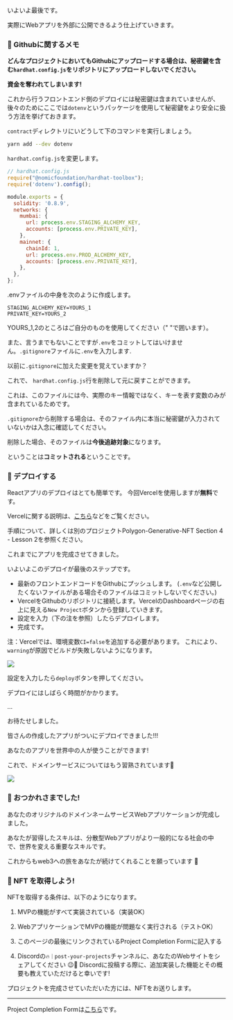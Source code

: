 いよいよ最後です。

実際にWebアプリを外部に公開できるよう仕上げていきます。

### 🙉 Githubに関するメモ

**どんなプロジェクトにおいてもGithubにアップロードする場合は、秘密鍵を含む`hardhat.config.js`をリポジトリにアップロードしないでください。**

**資金を奪われてしまいます!**

これから行うフロントエンド側のデプロイには秘密鍵は含まれていませんが、後々のためにここでは`dotenv`というパッケージを使用して秘密鍵をより安全に扱う方法を挙げておきます。

`contract`ディレクトリにいどうして下のコマンドを実行しましょう。

```bash
yarn add --dev dotenv
```

`hardhat.config.js`を変更します。

```javascript
// hardhat.config.js
require("@nomicfoundation/hardhat-toolbox");
require('dotenv').config();

module.exports = {
  solidity: '0.8.9',
  networks: {
    mumbai: {
      url: process.env.STAGING_ALCHEMY_KEY,
      accounts: [process.env.PRIVATE_KEY],
    },
    mainnet: {
      chainId: 1,
      url: process.env.PROD_ALCHEMY_KEY,
      accounts: [process.env.PRIVATE_KEY],
    },
  },
};
```

.envファイルの中身を次のように作成します。

```
STAGING_ALCHEMY_KEY=YOURS_1
PRIVATE_KEY=YOURS_2
```
YOURS_1,2のところはご自分のものを使用してください（" "で囲います）。

また、言うまでもないことですが`.env`をコミットしてはいけません。`.gitignore`ファイルに`.env`を入力します.

以前に`.gitignore`に加えた変更を覚えていますか？

これで、 `hardhat.config.js`行を削除して元に戻すことができます。

これは、このファイルには今、実際のキー情報ではなく、キーを表す変数のみが含まれているためです。

`.gitignore`から削除する場合は、そのファイル内に本当に秘密鍵が入力されていないかは入念に確認してください。

削除した場合、そのファイルは**今後追跡対象**になります。

ということは**コミットされる**ということです。

### 🚀 デプロイする

Reactアプリのデプロイはとても簡単です。 今回Vercelを使用しますが**無料**です。

Vercelに関する説明は、[こちら](https://zenn.dev/lollipop_onl/articles/eoz-vercel-pricing-2020)などをご覧ください。

手順について、詳しくは別のプロジェクトPolygon-Generative-NFT Section 4 - Lesson 2を参照ください。

これまでにアプリを完成させてきました。

いよいよこのデプロイが最後のステップです。



- 最新のフロントエンドコードをGithubにプッシュします。 (`.env`など公開したくないファイルがある場合そのファイルはコミットしないでください。)
- VercelをGithubのリポジトリに接続します。VercelのDashboardページの右上に見える`New Project`ボタンから登録していきます。
- 設定を入力（下の注を参照）したらデプロイします。
- 完成です。

注：Vercelでは、環境変数`CI=false`を追加する必要があります。 これにより、`warning`が原因でビルドが失敗しないようになります。

![](/public/images/Polygon-ENS-Domain/section-4/4_3_1.png)


設定を入力したら`deploy`ボタンを押してください。

デプロイにはしばらく時間がかかります。

…

お待たせしました。

皆さんの作成したアプリがついにデプロイできました!!!

あなたのアプリを世界中の人が使うことができます!


これで、ドメインサービスについてはもう習熟されています🎉


![](/public/images/Polygon-ENS-Domain/section-4/4_3_2.png)


### 🎉 おつかれさまでした!

あなたのオリジナルのドメインネームサービスWebアプリケーションが完成しました。

あなたが習得したスキルは、分散型Webアプリがより一般的になる社会の中で、世界を変える重要なスキルです。

これからもweb3への旅をあなたが続けてくれることを願っています 🚀

### 🎫 NFT を取得しよう!

NFTを取得する条件は、以下のようになります。

1. MVPの機能がすべて実装されている（実装OK）

2. WebアプリケーションでMVPの機能が問題なく実行される（テストOK）

3. このページの最後にリンクされているProject Completion Formに記入する

4. Discordの`🔥｜post-your-projects`チャンネルに、あなたのWebサイトをシェアしてください 😉🎉 Discordに投稿する際に、追加実装した機能とその概要も教えていただけると幸いです!

プロジェクトを完成させていただいた方には、NFTをお送りします。

---

Project Completion Formは[こちら](https://airtable.com/shrf1cCtTx0iQuszX)です。
